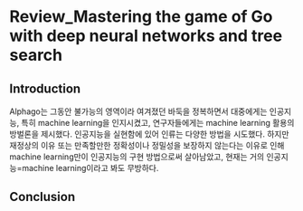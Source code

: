 # Review_Mastering the game of Go with deep neural networks and tree search

## Introduction
Alphago는 그동안 불가능의 영역이라 여겨졌던 바둑을 정복하면서 대중에게는 인공지능, 특히 machine learning을 인지시켰고, 연구자들에게는 machine learning 활용의 방벌론을 제시했다. 
인공지능을 실현함에 있어 인류는 다양한 방법을 시도했다. 하지만 재정상의 이유 또는 만족할만한 정확성이나 정밀성을 보장하지 않는다는 이유로 인해 machine learning만이 인공지능의 구현 방법으로써 살아남았고, 현재는 거의 인공지능=machine learning이라고 봐도 무방하다.
 
## Conclusion


